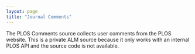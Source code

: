 ```yaml
---
layout: page
title: "Journal Comments"
---
```


The PLOS Comments source collects user comments from the PLOS website. This is a private ALM source because it only works with an internal PLOS API and the source code is not available.